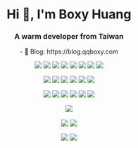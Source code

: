 <h1 align="center">Hi 👋, I'm Boxy Huang</h1>
<h3 align="center">A warm developer from Taiwan</h3>
<p align="center">- 📝 Blog: https://blog.qqboxy.com</p>
<!--<p align="center">react、c、c++、c#、html5、java、javascript、mongodb、mysql、sqlite、php、nodejs、nginx、linux、webpack、express</p>-->
<p align="center">
<img src="https://img.shields.io/badge/JavaScript-323330?style=for-the-badge&logo=javascript&logoColor=F7DF1E" />
<img src="https://img.shields.io/badge/Node.js-339933?style=for-the-badge&logo=nodedotjs&logoColor=white" />
<img src="https://img.shields.io/badge/C-00599C?style=for-the-badge&logo=c&logoColor=white" />
<img src="https://img.shields.io/badge/C%2B%2B-00599C?style=for-the-badge&logo=c%2B%2B&logoColor=white" />
<img src="https://img.shields.io/badge/C%23-239120?style=for-the-badge&logo=c-sharp&logoColor=white" />
<img src="https://img.shields.io/badge/PHP-777BB4?style=for-the-badge&logo=php&logoColor=white" />
<img src="https://img.shields.io/badge/Python-3776AB?style=for-the-badge&logo=python&logoColor=white" />
<img src="https://img.shields.io/badge/Java-ED8B00?style=for-the-badge&logo=java&logoColor=white" />
</p>
<p align="center">
<img src="https://img.shields.io/badge/ThreeJs-black?style=for-the-badge&logo=three.js&logoColor=white" />
<img src="https://img.shields.io/badge/React-20232A?style=for-the-badge&logo=react&logoColor=61DAFB" />
<img src="https://img.shields.io/badge/Vue.js-35495E?style=for-the-badge&logo=vuedotjs&logoColor=4FC08D" />
<img src="https://img.shields.io/badge/Webpack-8DD6F9?style=for-the-badge&logo=Webpack&logoColor=white" />
<img src="https://img.shields.io/badge/Ant%20Design-1890FF?style=for-the-badge&logo=antdesign&logoColor=white" />
<img src="https://img.shields.io/badge/Socket.io-010101?&style=for-the-badge&logo=Socket.io&logoColor=white" />
</p>
<p align="center">
<img src="https://img.shields.io/badge/MongoDB-white?style=for-the-badge&logo=mongodb&logoColor=4EA94B" />
<img src="https://img.shields.io/badge/MySQL-005C84?style=for-the-badge&logo=mysql&logoColor=white" />
<img src="https://img.shields.io/badge/SQLite-07405E?style=for-the-badge&logo=sqlite&logoColor=white" />
<img src="https://img.shields.io/badge/Linux-FCC624?style=for-the-badge&logo=linux&logoColor=black" />
<img src="https://img.shields.io/badge/freebsd-AB2B28?style=for-the-badge&logo=freebsd&logoColor=white" />
<img src="https://img.shields.io/badge/Docker-2CA5E0?style=for-the-badge&logo=docker&logoColor=white" />
</p>
<p align="center">
  <img align="center" src="https://github-profile-summary-cards.vercel.app/api/cards/profile-details?username=qqboxy&theme=monokai" />
</p>
<p align="center">
  <img align="center" src="https://github-profile-summary-cards.vercel.app/api/cards/repos-per-language?username=qqboxy&theme=monokai" />
  <img align="center" src="https://github-profile-summary-cards.vercel.app/api/cards/most-commit-language?username=qqboxy&theme=monokai" />
</p>
<p align="center">
  <img align="center" src="https://github-profile-summary-cards.vercel.app/api/cards/stats?username=qqboxy&theme=monokai" />
  <img align="center" src="https://github-profile-summary-cards.vercel.app/api/cards/productive-time?username=qqboxy&theme=monokai" />
</p>

